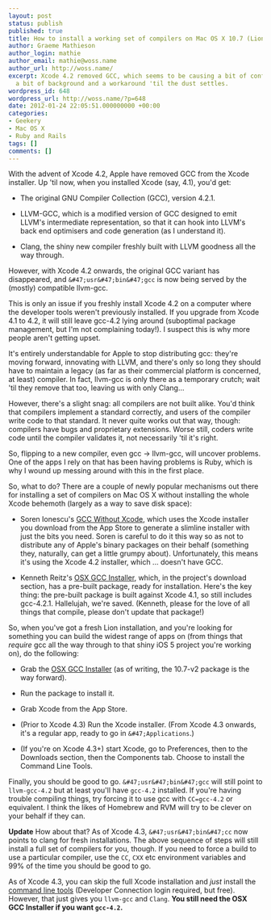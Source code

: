 ```yaml
---
layout: post
status: publish
published: true
title: How to install a working set of compilers on Mac OS X 10.7 (Lion)
author: Graeme Mathieson
author_login: mathie
author_email: mathie@woss.name
author_url: http://woss.name/
excerpt: Xcode 4.2 removed GCC, which seems to be causing a bit of confusion. Here's
  a bit of background and a workaround 'til the dust settles.
wordpress_id: 648
wordpress_url: http://woss.name/?p=648
date: 2012-01-24 22:05:51.000000000 +00:00
categories:
- Geekery
- Mac OS X
- Ruby and Rails
tags: []
comments: []
---
```

With the advent of Xcode 4.2, Apple have removed GCC from the Xcode installer. Up 'til now, when you installed Xcode (say, 4.1), you'd get:

* The original GNU Compiler Collection (GCC), version 4.2.1.

* LLVM-GCC, which is a modified version of GCC designed to emit LLVM's intermediate representation, so that it can hook into LLVM's back end optimisers and code generation (as I understand it).

* Clang, the shiny new compiler freshly built with LLVM goodness all the way through.

However, with Xcode 4.2 onwards, the original GCC variant has disappeared, and `&#47;usr&#47;bin&#47;gcc` is now being served by the (mostly) compatible llvm-gcc.

This is only an issue if you freshly install Xcode 4.2 on a computer where the developer tools weren't previously installed. If you upgrade from Xcode 4.1 to 4.2, it will still leave gcc-4.2 lying around (suboptimal package management, but I'm not complaining today!). I suspect this is why more people aren't getting upset.

It's entirely understandable for Apple to stop distributing gcc: they're moving forward, innovating with LLVM, and there's only so long they should have to maintain a legacy (as far as their commercial platform is concerned, at least) compiler. In fact, llvm-gcc is only there as a temporary crutch; wait 'til they remove that too, leaving us with only Clang&hellip;

However, there's a slight snag: all compilers are not built alike. You'd think that compilers implement a standard correctly, and users of the compiler write code to that standard. It never quite works out that way, though: compilers have bugs and proprietary extensions. Worse still, coders write code until the compiler validates it, not necessarily 'til it's right.

So, flipping to a new compiler, even gcc -> llvm-gcc, will uncover problems. One of the apps I rely on that has been having problems is Ruby, which is why I wound up messing around with this in the first place.

So, what to do? There are a couple of newly popular mechanisms out there for installing a set of compilers on Mac OS X without installing the whole Xcode behemoth (largely as a way to save disk space):

* Soren Ionescu's [GCC Without Xcode](https:&#47;&#47;github.com&#47;sorin-ionescu&#47;gcc-without-xcode), which uses the Xcode installer you download from the App Store to generate a slimline installer with just the bits you need. Soren is careful to do it this way so as not to distribute any of Apple's binary packages on their behalf (something they, naturally, can get a little grumpy about). Unfortunately, this means it's using the Xcode 4.2 installer, which ... doesn't have GCC.

* Kenneth Reitz's [OSX GCC Installer](https:&#47;&#47;github.com&#47;kennethreitz&#47;osx-gcc-installer), which, in the project's download section, has a pre-built package, ready for installation. Here's the key thing: the pre-built package is built against Xcode 4.1, so still includes gcc-4.2.1. Hallelujah, we're saved. (Kenneth, please for the love of all things that compile, please don't update that package!)

So, when you've got a fresh Lion installation, and you're looking for something you can build the widest range of apps on (from things that *require* gcc all the way through to that shiny iOS 5 project you're working on), do the following:

* Grab the [OSX GCC Installer](https:&#47;&#47;github.com&#47;kennethreitz&#47;osx-gcc-installer&#47;downloads) (as of writing, the 10.7-v2 package is the way forward).

* Run the package to install it.

* Grab Xcode from the App Store.

* (Prior to Xcode 4.3) Run the Xcode installer. (From Xcode 4.3 onwards, it's a regular app, ready to go in `&#47;Applications`.)

* (If you're on Xcode 4.3+) start Xcode, go to Preferences, then to the Downloads section, then the Components tab. Choose to install the Command Line Tools.

Finally, you should be good to go. `&#47;usr&#47;bin&#47;gcc` will still point to `llvm-gcc-4.2` but at least you'll have `gcc-4.2` installed. If you're having trouble compiling things, try forcing it to use gcc with `CC=gcc-4.2` or equivalent. I think the likes of Homebrew and RVM will try to be clever on your behalf if they can.

**Update** How about that? As of Xcode 4.3, `&#47;usr&#47;bin&#47;cc` now points to clang for fresh installations. The above sequence of steps will still install a full set of compilers for you, though. If you need to force a build to use a particular compiler, use the `CC`, `CXX` etc environment variables and 99% of the time you should be good to go.

As of Xcode 4.3, you can skip the full Xcode installation and *just* install the [command line tools](https:&#47;&#47;developer.apple.com&#47;downloads&#47;index.action?=command%20line%20tools) (Developer Connection login required, but free). However, that just gives you `llvm-gcc` and `Clang`. **You still need the OSX GCC Installer if you want `gcc-4.2`.**
